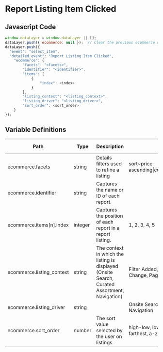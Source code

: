 # Report Listing Item Clicked

### 

## Javascript Code
```js
window.dataLayer = window.dataLayer || [];
dataLayer.push({ ecommerce: null });  // Clear the previous ecommerce object.
dataLayer.push({
  "event": "select_item",
  "detailed_event": "Report Listing Item Clicked",
    "ecommerce": {
        "facets": "<facets>",
        "identifier": "<identifier>",
        "items": [
            {
                "index": <index>
            }
        ],
        "listing_context": "<listing_context>",
        "listing_driver": "<listing_driver>",
        "sort_order": <sort_order>
    }
});
```

## Variable Definitions

|Path|Type|Description|Example|Pattern|Min Length|Max Length|Minimum|Maximum|Multiple Of|
| --- | --- | --- | --- | --- | --- | --- | --- | --- | --- |
|ecommerce.facets|string|Details filters used to refine a listing|sort\~price ascending\|color\~green\|size\~medium|||||||
|ecommerce.identifier|string|Captures the name or ID of each report.||||||||
|ecommerce.items[n].index|integer|Captures the position of each report in a report listing.|1, 2, 3, 4, 5||||0|||
|ecommerce.listing_context|string|The context in which the listing is displayed \(Onsite Search, Curated Assortment, Navigation\)|Filter Added, Filter Removed, Sort Change, Pagination|||||||
|ecommerce.listing_driver|string||Onsite Search, Curated Assortment, Navigation|||||||
|ecommerce.sort_order|number|The sort value selected by the user on listings.|high-low, low-high, nearest-farthest, a-z, newest-oldest|||||||




